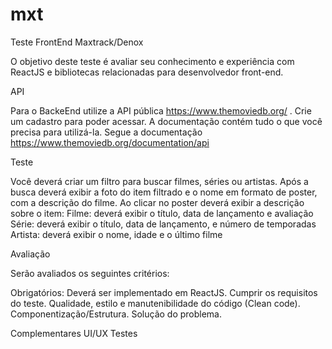 # mxt

Teste FrontEnd Maxtrack/Denox

O objetivo deste teste é avaliar seu conhecimento e experiência com ReactJS e bibliotecas relacionadas para desenvolvedor front-end. 

API 

Para o BackeEnd utilize a API pública https://www.themoviedb.org/ . 
Crie um cadastro para poder acessar. 
A documentação contém tudo o que você precisa para utilizá-la. Segue a documentação https://www.themoviedb.org/documentation/api 

Teste 

Você deverá criar um filtro para buscar filmes, séries ou artistas. Após a busca deverá exibir a foto do item filtrado e o nome em formato de poster, com a descrição do filme. 
Ao clicar no poster deverá exibir a descrição sobre o item: 
Filme: deverá exibir o título, data de lançamento e avaliação 
Série: deverá exibir o título, data de lançamento, e número de temporadas 
Artista: deverá exibir o nome, idade e o último filme 

Avaliação 

Serão avaliados os seguintes critérios: 

Obrigatórios: 
Deverá ser implementado em ReactJS. 
Cumprir os requisitos do teste. 
Qualidade, estilo e manutenibilidade do código (Clean code). 
Componentização/Estrutura. 
Solução do problema. 

Complementares 
UI/UX 
Testes 
